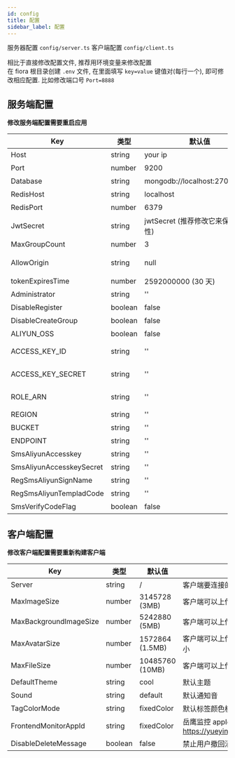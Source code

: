 ```yaml
---
id: config
title: 配置
sidebar_label: 配置
---
```


服务器配置 `config/server.ts`
客户端配置 `config/client.ts`

相比于直接修改配置文件, 推荐用环境变量来修改配置  
在 fiora 根目录创建 `.env` 文件, 在里面填写 `key=value` 键值对(每行一个), 即可修改相应配置. 比如修改端口号 `Port=8888`

## 服务端配置

**修改服务端配置需要重启应用**

| Key                | 类型    | 默认值                             | 描述                                                                               |
| ------------------ | ------- | ---------------------------------- | ---------------------------------------------------------------------------------- |
| Host               | string  | your ip                            | 服务端 host                                                                        |
| Port               | number  | 9200                               | 服务端端口号                                                                       |
| Database           | string  | mongodb://localhost:27017/fiora    | mongoDB 数据库地址                                                                 |
| RedisHost          | string  | localhost                          | redis 地址主机名                                                                   |
| RedisPort          | number  | 6379                               | redis 端口                                                                         |
| JwtSecret          | string  | jwtSecret (推荐修改它来保证安全性) | jwt token 加密 secret                                                              |
| MaxGroupCount      | number  | 3                                  | 用户最大可以创建的群组个数                                                         |
| AllowOrigin        | string  | null                               | 允许的客户端 origin 列表, null 时允许所有 origin 连接, 多个值逗号分割              |
| tokenExpiresTime   | number  | 2592000000 (30 天)                 | 登陆 token 过期时间                                                                |
| Administrator      | string  | ''                                 | 管理员用户 id 列表, 多个值逗号分割                                                 |
| DisableRegister    | boolean | false                              | 禁止注册账号                                                                       |
| DisableCreateGroup | boolean | false                              | 禁止创建群组                                                                       |
| ALIYUN_OSS         | boolean | false                              | 启用阿里云 OSS                                                                     |
| ACCESS_KEY_ID      | string  | ''                                 | 阿里云 OSS access key id. 参考: https://help.aliyun.com/document_detail/48699.html |
| ACCESS_KEY_SECRET  | string  | ''                                 | 阿里云 OSS access key secret. 参考和 ACCESS_KEY_ID 相同                            |
| ROLE_ARN           | string  | ''                                 | 阿里云 OSS RoleARN. 参考: https://help.aliyun.com/document_detail/28649.html       |
| REGION             | string  | ''                                 | 阿里云 OSS 地域. 例如: `oss-cn-zhangjiakou`                                        |
| BUCKET             | string  | ''                                 | 阿里云 OSS bucket 名称                                                             |
| ENDPOINT           | string  | ''                                 | 阿里云 OSS 域名. 例如: `cdn.suisuijiang.com`                                       |
| SmsAliyunAccesskey           | string  | ''                                 | 阿里云短信验证码key                                       |
| SmsAliyunAccesskeySecret           | string  | ''                                 | 阿里云短信验证码密钥                    |
| RegSmsAliyunSignName           | string  | ''                                 | 阿里云短信验证码签名                                      |
| RegSmsAliyunTempladCode           | string  | ''                                 | 阿里云短信验证码模版code                                      |
| SmsVerifyCodeFlag           | boolean  | false                                | 开启注册短信验证码校验                                       |

## 客户端配置

**修改客户端配置需要重新构建客户端**

| Key                    | 类型    | 默认值          | 描述                                               |
| ---------------------- | ------- | --------------- | -------------------------------------------------- |
| Server                 | string  | /               | 客户端要连接的服务端地址                           |
| MaxImageSize           | number  | 3145728 (3MB)   | 客户端可以上传的最大图片大小                       |
| MaxBackgroundImageSize | number  | 5242880 (5MB)   | 客户端可以上传的最大背景图大小                     |
| MaxAvatarSize          | number  | 1572864 (1.5MB) | 客户端可以上传的最大头像图片大小                   |
| MaxFileSize            | number  | 10485760 (10MB) | 客户端可以上传的最大文件大小                       |
| DefaultTheme           | string  | cool            | 默认主题                                           |
| Sound                  | string  | default         | 默认通知音                                         |
| TagColorMode           | string  | fixedColor      | 默认标签颜色模式                                   |
| FrontendMonitorAppId   | string  | fixedColor      | 岳鹰监控 appId <https://yueying.effirst.com/index> |
| DisableDeleteMessage   | boolean | false           | 禁止用户撤回消息                                   |
